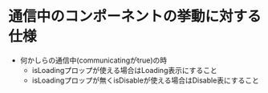 # 通信中のコンポーネントの挙動に対する仕様
- 何かしらの通信中(communicatingがtrue)の時
  - isLoadingプロップが使える場合はLoading表示にすること
  - isLoadingプロップが無くisDisableが使える場合はDisable表にすること